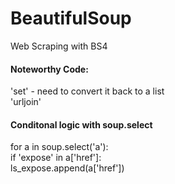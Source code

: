 # BeautifulSoup
Web Scraping with BS4

#### Noteworthy Code: 
'set' - need to convert it back to a list <br>
'urljoin'

#### Conditonal logic with soup.select

for a in soup.select('a'):<br>
            if 'expose' in a['href']:<br>
            	ls_expose.append(a['href'])<br>
